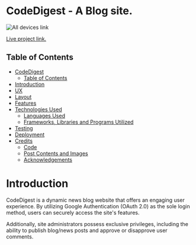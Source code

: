 # CodeDigest - A Blog site.

![All devices link]()

[Live project link.]()

## Table of Contents

- [CodeDigest](#code-digest---a-blog-site)
  - [Table of Contents](#table-of-contents)
- [Introduction](#introduction)
- [UX](#ux)
- [Layout](#layout)
- [Features](#features)
- [Technologies Used](#technologies-used)
    - [Languages Used](#languages-used)
    - [Frameworks, Libraries and Programs Utilized](#frameworks-libraries-and-programs-utilized)
- [Testing](#testing)
- [Deployment](#deployment)
- [Credits](#credits)
    - [Code](#code)
    - [Post Contents and Images](#post-contents-and-images)
    - [Acknowledgements](#acknowledgements)

# Introduction

CodeDigest is a dynamic news blog website that offers an engaging user experience. By utilizing Google Authentication (OAuth 2.0) as the sole login method, users can securely access the site's features.

Additionally, site administrators possess exclusive privileges, including the ability to publish blog/news posts and approve or disapprove user comments.
